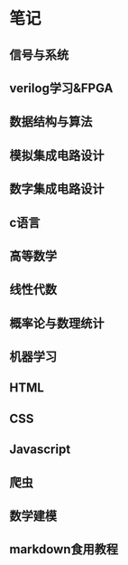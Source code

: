 # 笔记
## 信号与系统
## verilog学习&FPGA
## 数据结构与算法
## 模拟集成电路设计
## 数字集成电路设计
## c语言
## 高等数学
## 线性代数
## 概率论与数理统计
## 机器学习
## HTML
## CSS
## Javascript
## 爬虫
## 数学建模
## markdown食用教程
